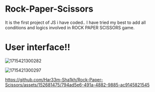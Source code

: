 # Rock-Paper-Scissors
It is the first project of JS i have coded..
I have tried my best to add all conditions and logics involved in ROCK PAPER SCISSORS game.
 # User interface!!
 
![1715421300282](https://github.com/Har33m-Sha1kh/Rock-Paper-Scissors/assets/152681475/6fa566ae-06d0-4f91-bb7c-ec411db788d9)

![1715421300297](https://github.com/Har33m-Sha1kh/Rock-Paper-Scissors/assets/152681475/fa492e98-8356-46d5-a3d3-794d9fe18a37)


https://github.com/Har33m-Sha1kh/Rock-Paper-Scissors/assets/152681475/794ad5e6-491a-4882-9885-ac9145821545

